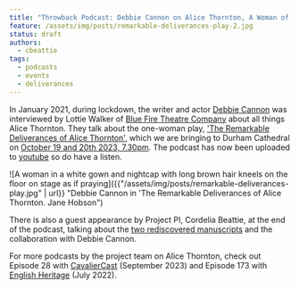 ```yaml
---
title: "Throwback Podcast: Debbie Cannon on Alice Thornton, A Woman of Her Time"
feature: /assets/img/posts/remarkable-deliverances-play-2.jpg 
status: draft
authors:
  - cbeattie
tags:
  - podcasts
  - events
  - deliverances
---
```


In January 2021, during lockdown, the writer and actor [Debbie Cannon](https://debbiecannon.org) was interviewed by Lottie Walker of [Blue Fire Theatre Company](https://www.bluefiretheatre.co.uk/podcast) about all things Alice Thornton. They talk about the one-woman play, ['The Remarkable Deliverances of Alice Thornton'](https://thornton.kdl.kcl.ac.uk/posts/news/2023-06-16-tickets-for-thornton-durham-play/), which we are bringing to Durham Cathedral on [October 19 and 20th 2023, 7.30pm](https://durhamcathedral.ticketsolve.com/ticketbooth/shows/1173644589). The podcast has now been uploaded to [youtube](https://www.youtube.com/watch?v=BtSzOiDImPw) so do have a listen.

![A woman in a white gown and nightcap with long brown hair kneels on the floor on stage as if praying]({{"/assets/img/posts/remarkable-deliverances-play.jpg" | url}} "Debbie Cannon in 'The Remarkable Deliverances of Alice Thornton. Jane Hobson")

There is also a guest appearance by Project PI, Cordelia Beattie, at the end of the podcast, talking about the [two rediscovered manuscripts](https://thornton.kdl.kcl.ac.uk/posts/blog/2022-06-23-two-missing-thornton-manuscripts/) and the collaboration with Debbie Cannon.

For more podcasts by the project team on Alice Thornton, check out Episode 28 with [CavalierCast](https://historypodblast.com/a-z-history-podcasts/cavaliercast/) (September 2023) and Episode 173 with [English Heritage](https://soundcloud.com/englishheritage/episode-173-civil-war-and-childbirth-alice-thornton-and-middleham-castle) (July 2022).


